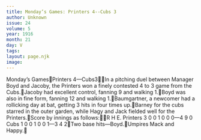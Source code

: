 ```yaml
---
title: Monday’s Games: Printers 4--Cubs 3
author: Unknown
issue: 24
volume: 5
year: 1916
month: 21
day: V
tags:
layout: page.njk
image:
---
```

Monday’s GamesPrinters 4—Cubs3In a pitching duel between Manager Boyd and Jacoby, the Printers won a finely contested 4 to 3 game from the Cubs.Jacoby had excellent control, fanning 9 and walking 1.Boyd was also in fine form, fanning 12 and walking 1.Baumgartner, a newcomer had a rollicking day at bat, getting 3 hits in four times up.Barney for the cubs starred in the outer garden, while Hagy and Jack fielded well for the Printers.Score by innings as follows:R H E. Printers 3 0 0 1 0 0 0—4 9 0 Cubs 1 0 0 1 0 0 1—3 4 2Two base hits—Boyd.Umpires Mack and Happy.
